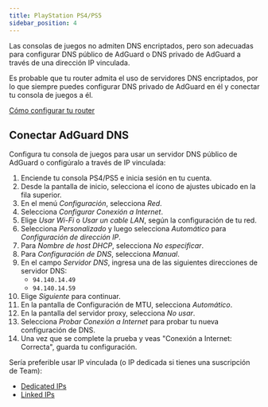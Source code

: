 ```yaml
---
title: PlayStation PS4/PS5
sidebar_position: 4
---
```


Las consolas de juegos no admiten DNS encriptados, pero son adecuadas para configurar DNS público de AdGuard o DNS privado de AdGuard a través de una dirección IP vinculada.

Es probable que tu router admita el uso de servidores DNS encriptados, por lo que siempre puedes configurar DNS privado de AdGuard en él y conectar tu consola de juegos a él.

[Cómo configurar tu router](/private-dns/connect-devices/routers/routers.md)

## Conectar AdGuard DNS

Configura tu consola de juegos para usar un servidor DNS público de AdGuard o configúralo a través de IP vinculada:

1. Enciende tu consola PS4/PS5 e inicia sesión en tu cuenta.
2. Desde la pantalla de inicio, selecciona el ícono de ajustes ubicado en la fila superior.
3. En el menú _Configuración_, selecciona _Red_.
4. Selecciona _Configurar Conexión a Internet_.
5. Elige _Usar Wi-Fi_ o _Usar un cable LAN_, según la configuración de tu red.
6. Selecciona _Personalizado_ y luego selecciona _Automático_ para _Configuración de dirección IP_.
7. Para _Nombre de host DHCP_, selecciona _No especificar_.
8. Para _Configuración de DNS_, selecciona _Manual_.
9. En el campo _Servidor DNS_, ingresa una de las siguientes direcciones de servidor DNS:
   - `94.140.14.49`
   - `94.140.14.59`
10. Elige _Siguiente_ para continuar.
11. En la pantalla de Configuración de MTU, selecciona _Automático_.
12. En la pantalla del servidor proxy, selecciona _No usar_.
13. Selecciona _Probar Conexión a Internet_ para probar tu nueva configuración de DNS.
14. Una vez que se complete la prueba y veas "Conexión a Internet: Correcta", guarda tu configuración.

Sería preferible usar IP vinculada (o IP dedicada si tienes una suscripción de Team):

- [Dedicated IPs](/private-dns/connect-devices/other-options/dedicated-ip.md)
- [Linked IPs](/private-dns/connect-devices/other-options/linked-ip.md)
